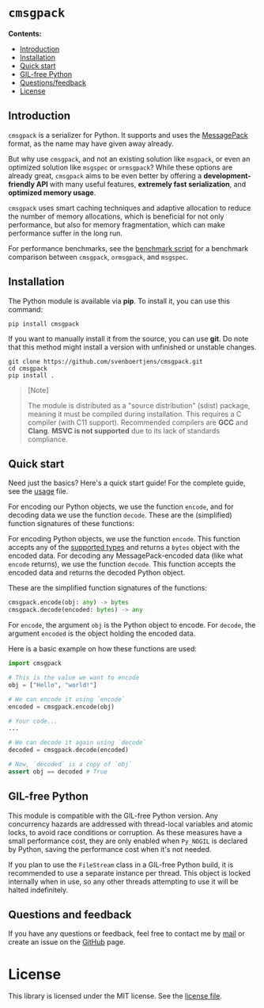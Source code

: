 # `cmsgpack`

**Contents:**
- [Introduction](#introduction)
- [Installation](#installation)
- [Quick start](#quick-start)
- [GIL-free Python](#gil-free-python)
- [Questions/feedback](#questions-and-feedback)
- [License](#license)

## Introduction

`cmsgpack` is a serializer for Python. It supports and uses the [MessagePack](https://msgpack.org/) format, as the name may have given away already.

But why use `cmsgpack`, and not an existing solution like `msgpack`, or even an optimized solution like `msgspec` or `ormsgpack`? While these options are already great, `cmsgpack` aims to be even better by offering a **development-friendly API** with many useful features, **extremely fast serialization**, and **optimized memory usage**.

`cmsgpack` uses smart caching techniques and adaptive allocation to reduce the number of memory allocations, which is beneficial for not only performance, but also for memory fragmentation, which can make performance suffer in the long run.

For performance benchmarks, see the [benchmark script](benchmarks/benchmark.py) for a benchmark comparison between `cmsgpack`, `ormsgpack`, and `msgspec`.


## Installation

The Python module is available via **pip**. To install it, you can use this command:

```shell
pip install cmsgpack
```

If you want to manually install it from the source, you can use **git**. Do note that this method might install a version with unfinished or unstable changes.

```shell
git clone https://github.com/svenboertjens/cmsgpack.git
cd cmsgpack
pip install .
```

> [Note]
>
> The module is distributed as a "source distribution" (sdist) package, meaning it must be compiled during installation. This requires a C compiler (with C11 support). Recommended compilers are **GCC** and **Clang**. **MSVC is not supported** due to its lack of standards compliance.


## Quick start

Need just the basics? Here's a quick start guide! For the complete guide, see the [usage](USAGE.md) file.

For encoding our Python objects, we use the function `encode`, and for decoding data we use the function `decode`. These are the (simplified) function signatures of these functions:

For encoding Python objects, we use the function `encode`. This function accepts any of the [supported types](USAGE.md#supported-types) and returns a `bytes` object with the encoded data.
For decoding any MessagePack-encoded data (like what `encode` returns), we use the function `decode`. This function accepts the encoded data and returns the decoded Python object.

These are the simplified function signatures of the functions:

```python
cmsgpack.encode(obj: any) -> bytes
cmsgpack.decode(encoded: bytes) -> any
```

For `encode`, the argument `obj` is the Python object to encode.
For `decode`, the argument `encoded` is the object holding the encoded data.

Here is a basic example on how these functions are used:

```python
import cmsgpack

# This is the value we want to encode
obj = ["Hello", "world!"]

# We can encode it using `encode`
encoded = cmsgpack.encode(obj)

# Your code...
...

# We can decode it again using `decode`
decoded = cmsgpack.decode(encoded)

# Now, `decoded` is a copy of `obj`
assert obj == decoded # True
```


## GIL-free Python

This module is compatible with the GIL-free Python version. Any concurrency hazards are addressed with thread-local variables and atomic locks, to avoid race conditions or corruption. As these measures have a small performance cost, they are only enabled when `Py_NOGIL` is declared by Python, saving the performance cost when it's not needed.

If you plan to use the `FileStream` class in a GIL-free Python build, it is recommended to use a separate instance per thread. This object is locked internally when in use, so any other threads attempting to use it will be halted indefinitely.


## Questions and feedback

If you have any questions or feedback, feel free to contact me by [mail](mailto:boertjens.sven@gmail.com) or create an issue on the [GitHub](https://github.com/svenboertjens/cmsgpack) page.


# License

This library is licensed under the MIT license. See the [license file](LICENSE).

